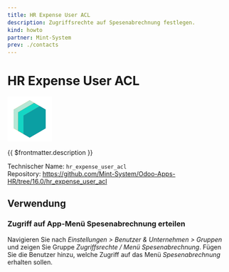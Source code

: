 ```yaml
---
title: HR Expense User ACL
description: Zugriffsrechte auf Spesenabrechnung festlegen.
kind: howto
partner: Mint-System
prev: ./contacts
---
```

# HR Expense User ACL
![](attachments/icons_odoo_mint_system.png)

{{ $frontmatter.description }}

Technischer Name: `hr_expense_user_acl`\
Repository: <https://github.com/Mint-System/Odoo-Apps-HR/tree/16.0/hr_expense_user_acl>

## Verwendung

### Zugriff auf App-Menü Spesenabrechnung erteilen

Navigieren Sie nach *Einstellungen > Benutzer & Unternehmen > Gruppen* und zeigen Sie Gruppe *Zugriffsrechte / Menü Spesenabrechnung*. Fügen Sie die Benutzer hinzu, welche Zugriff auf das Menü *Spesenabrechnung* erhalten sollen.
